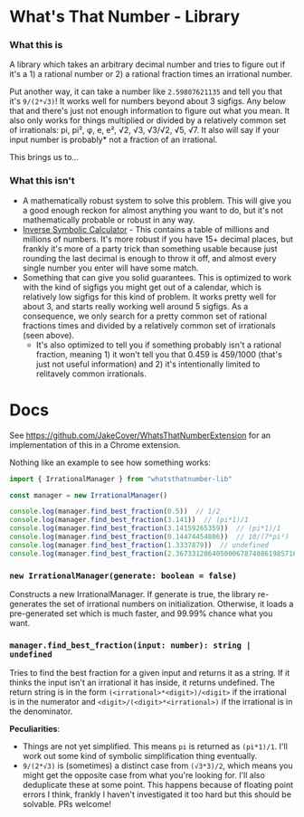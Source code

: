 # What's That Number - Library
### What this is
A library which takes an arbitrary decimal number and tries to figure out if it's a 1) a rational number or 2) a rational fraction times an irrational number.

Put another way, it can take a number like `2.59807621135` and tell you that it's `9/(2*√3)`! It works well for numbers beyond about 3 sigfigs. Any below that and there's just not enough information to figure out what you mean. It also only works for things multiplied or divided by a relatively common set of irrationals: pi, pi², φ, e, e², √2, √3, √3/√2, √5, √7. It also will say if your input number is probably* not a fraction of an irrational.

This brings us to...

### What this isn't
* A mathematically robust system to solve this problem. This will give you a good enough reckon for almost anything you want to do, but it's not mathematically probable or robust in any way.
* [Inverse Symbolic Calculator](http://wayback.cecm.sfu.ca/projects/ISC/ISCmain.html) - This contains a table of millions and millions of numbers. It's more robust if you have 15+ decimal places, but frankly it's more of a party trick than something usable because just rounding the last decimal is enough to throw it off, and almost every single number you enter will have some match.
* Something that can give you solid guarantees. This is optimized to work with the kind of sigfigs you might get out of a calendar, which is relatively low sigfigs for this kind of problem. It works pretty well for about 3, and starts really working well around 5 sigfigs. As a consequence, we only search for a pretty common set of rational fractions times and divided by a relatively common set of irrationals (seen above). 
  * It's also optimized to tell you if something probably isn't a rational fraction, meaning 1) it won't tell you that 0.459 is 459/1000 (that's just not useful information) and 2) it's intentionally limited to relitavely common irrationals.
  
# Docs
See https://github.com/JakeCover/WhatsThatNumberExtension for an implementation of this in a Chrome extension.

Nothing like an example to see how something works:

```typescript
import { IrrationalManager } from "whatsthatnumber-lib"

const manager = new IrrationalManager()

console.log(manager.find_best_fraction(0.5))  // 1/2
console.log(manager.find_best_fraction(3.141))  // (pi*1)/1
console.log(manager.find_best_fraction(3.14159265359))  // (pi*1)/1
console.log(manager.find_best_fraction(0.14474454806))  // 10/(7*pi²)
console.log(manager.find_best_fraction(1.3337879))  // undefined
console.log(manager.find_best_fraction(2.367331286405000678740861985716))  // undefined
```

### `new IrrationalManager(generate: boolean = false)`
Constructs a new IrrationalManager. If generate is true, the library re-generates the set of irrational numbers on initialization. Otherwise, it loads a pre-generated set which is much faster, and 99.99% chance what you want. 

### `manager.find_best_fraction(input: number): string | undefined`
Tries to find the best fraction for a given input and returns it as a string. If it thinks the input isn't an irrational it has inside, it returns undefined. The return string is in the form `(<irrational>*<digit>)/<digit>` if the irrational is in the numerator and `<digit>/(<digit>*<irrational>)` if the irrational is in the denominator. 

**Peculiarities**:
* Things are not yet simplified. This means `pi` is returned as `(pi*1)/1`. I'll work out some kind of symbolic simplification thing eventually.
* `9/(2*√3)` is (sometimes) a distinct case from `(√3*3)/2`, which means you might get the opposite case from what you're looking for. I'll also deduplicate these at some point. This happens because of floating point errors I think, frankly I haven't investigated it too hard but this should be solvable. PRs welcome!
